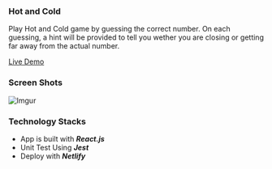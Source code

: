 ### Hot and Cold
Play Hot and Cold game by guessing the correct number. On each guessing, a hint will be provided to tell you wether you are closing or getting far away from the actual number.

[Live Demo](https://reverent-visvesvaraya-3d44dd.netlify.com/)
### Screen Shots
![Imgur](https://i.imgur.com/Qf62zhE.png)
### Technology Stacks
  * App is built with ***React.js***
  * Unit Test Using ***Jest***
  * Deploy with ***Netlify***
